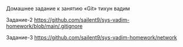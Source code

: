 Домашнее задание к занятию «Git» тихун вадим 

Задание-2 https://github.com/sailent9/sys-vadim-homework/blob/main/.gitignore

Задание-3 https://github.com/sailent9/sys-vadim-homework/network





